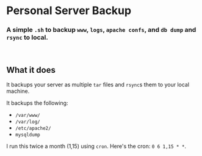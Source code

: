# Personal Server Backup
### A simple `.sh` to backup `www`, `logs`, `apache confs`, and `db dump` and `rsync` to local.
<br>

## What it does
It backups your server as multiple `tar` files and `rsync`s them to your local machine.

It backups the following:
- `/var/www/`
- `/var/log/`
- `/etc/apache2/`
- `mysqldump`

I run this twice a month (1,15) using `cron`. Here's the cron: `0 6 1,15 * *`.
